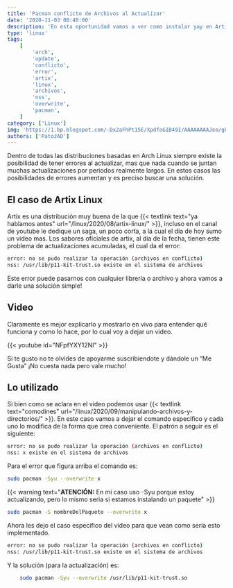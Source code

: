 ```yaml
---
title: 'Pacman conflicto de Archivos al Actualizar'
date: '2020-11-03 08:40:00'
description: 'En esta oportunidad vamos a ver como instalar yay en Artix linux'
type: 'linux'
tags:
    [
        'arch',
        'update',
        'conflicto',
        'error',
        'artix',
        'linux',
        'archivos',
        'nss',
        'overwrite',
        'pacman',
    ]
category: ['Linux']
img: 'https://1.bp.blogspot.com/-Dx2aFhPt15E/XpdfoGIB49I/AAAAAAAAJeo/gPrQbF9IOjEPK8jAYiO-_JeuEM6OZvg8ACPcBGAsYHg/s1600/Error%2Bal%2Bconfirmar%2Bla%2Btransacci%25C3%25B3n.png'
authors: ['PatoJAD']
---
```


Dentro de todas las distribuciones basadas en Arch Linux siempre existe la posibilidad de tener errores al actualizar, mas que nada cuando se juntan muchas actualizaciones por periodos realmente largos. En estos casos las posibilidades de errores aumentan y es preciso buscar una solución.

## El caso de Artix Linux

Artix es una distribución muy buena de la que {{< textlink text="ya hablamos antes" url="/linux/2020/08/artix-linux/" >}}, incluso en el canal de youtube le dedique un saga, un poco corta, a la cual el dia de hoy sumo un video mas. Los sabores oficiales de artix, al dia de la fecha, tienen este problema de actualizaciones acumuladas, el cual da el error:

```bash
error: no se pudo realizar la operación (archivos en conflicto)
nss: /usr/lib/p11-kit-trust.so existe en el sistema de archivos
```

Este error puede pasarnos con cualquier librería o archivo y ahora vamos a darle una solución simple!

## Video

Claramente es mejor explicarlo y mostrarlo en vivo para entender qué funciona y como lo hace, por lo cual voy a dejar un video.

{{< youtube id="NFpfYXY12NI" >}}

Si te gusto no te olvides de apoyarme suscribiendote y dándole un “Me Gusta” ¡No cuesta nada pero vale mucho!

## Lo utilizado

Si bien como se aclara en el video podemos usar {{< textlink text="comodines" url="/linux/2020/09/manipulando-archivos-y-directorios/" >}}. En este caso vamos a dejar el comando específico y cada uno lo modifica de la forma que crea conveniente. El patrón a seguir es el siguiente:

```bash
error: no se pudo realizar la operación (archivos en conflicto)
nss: x existe en el sistema de archivos
```

Para el error que figura arriba el comando es:

```zsh
sudo pacman -Syu --overwrite x
```

{{< warning text="**ATENCIÓN:** En mi caso uso -Syu porque estoy actualizando, pero lo mismo seria si estamos instalando un paquete" >}}

```zsh
sudo pacman -S nombreDelPaquete --overwrite x
```

Ahora les dejo el caso específico del video para que vean como seria esto implementado.

```bash
error: no se pudo realizar la operación (archivos en conflicto)
nss: /usr/lib/p11-kit-trust.so existe en el sistema de archivos
```

Y la solución (para la actualización) es:

```zsh
    sudo pacman -Syu --overwrite /usr/lib/p11-kit-trust.so
```
